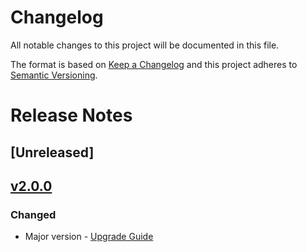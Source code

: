 # Changelog
All notable changes to this project will be documented in this file.

The format is based on [Keep a Changelog](http://keepachangelog.com/)
and this project adheres to [Semantic Versioning](http://semver.org/).

# Release Notes

## [Unreleased]

## [v2.0.0](https://github.com/algolia/algoliasearch-client-python/compare/1.28.0...2.0.0)

### Changed
- Major version - [Upgrade Guide](https://github.com/algolia/algoliasearch-client-python/blob/2.0.0/docs/UPGRADE-from-v1-to-v2.md)

